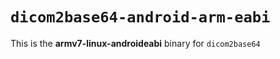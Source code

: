 # `dicom2base64-android-arm-eabi`

This is the **armv7-linux-androideabi** binary for `dicom2base64`
